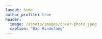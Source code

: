 ```yaml
---
layout: home
author_profile: true
header:
  image: /assets/images/cover-photo.jpeg
  caption: "Bad Hindelang"
---
```

